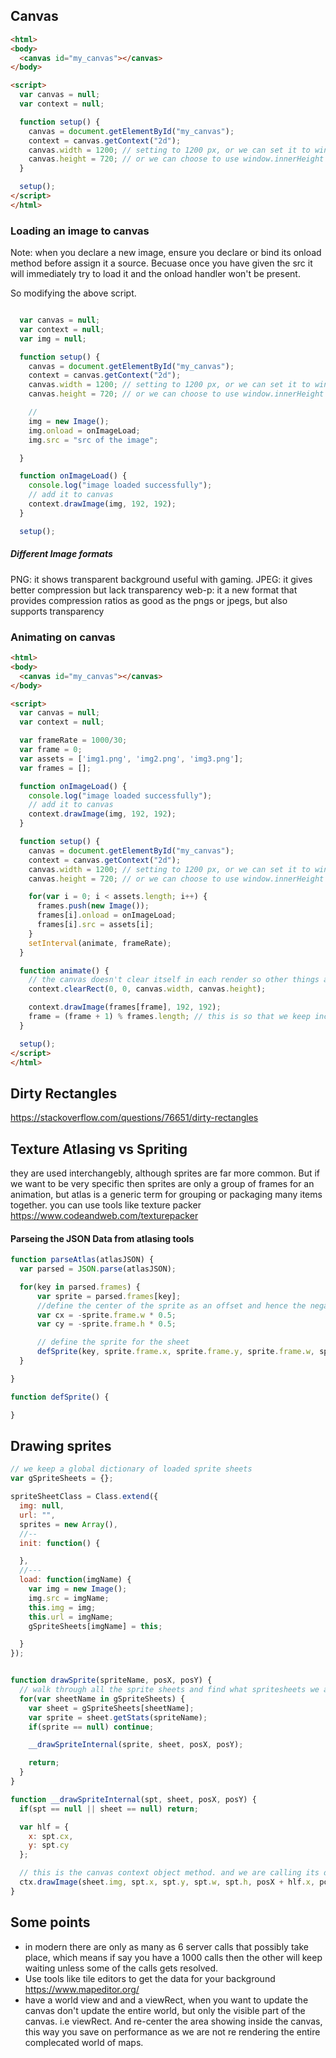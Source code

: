 ## Canvas

```HTML
<html>
<body>
  <canvas id="my_canvas"></canvas>
</body>

<script>
  var canvas = null;
  var context = null;

  function setup() {
    canvas = document.getElementById("my_canvas");
    context = canvas.getContext("2d");
    canvas.width = 1200; // setting to 1200 px, or we can set it to window.innerWidth
    canvas.height = 720; // or we can choose to use window.innerHeight
  }

  setup();
</script>
</html>
```

### Loading an image to canvas
Note: when you declare a new image, ensure you declare or bind its onload method before assign it a source. Becuase once you have given the src it will immediately try to load it and the onload handler won't be present.

So modifying the above script.
```js

  var canvas = null;
  var context = null;
  var img = null;

  function setup() {
    canvas = document.getElementById("my_canvas");
    context = canvas.getContext("2d");
    canvas.width = 1200; // setting to 1200 px, or we can set it to window.innerWidth
    canvas.height = 720; // or we can choose to use window.innerHeight

    //
    img = new Image();
    img.onload = onImageLoad;
    img.src = "src of the image";

  }

  function onImageLoad() {
    console.log("image loaded successfully");
    // add it to canvas
    context.drawImage(img, 192, 192);
  }

  setup();

```
##### Different Image formats
PNG: it shows transparent background useful with gaming.
JPEG: it gives better compression but lack transparency
web-p: it a new format that provides compression ratios as good as the pngs or jpegs, but also supports transparency

### Animating on canvas
```HTML
<html>
<body>
  <canvas id="my_canvas"></canvas>
</body>

<script>
  var canvas = null;
  var context = null;

  var frameRate = 1000/30;
  var frame = 0;
  var assets = ['img1.png', 'img2.png', 'img3.png'];
  var frames = [];

  function onImageLoad() {
    console.log("image loaded successfully");
    // add it to canvas
    context.drawImage(img, 192, 192);
  }

  function setup() {
    canvas = document.getElementById("my_canvas");
    context = canvas.getContext("2d");
    canvas.width = 1200; // setting to 1200 px, or we can set it to window.innerWidth
    canvas.height = 720; // or we can choose to use window.innerHeight

    for(var i = 0; i < assets.length; i++) {
      frames.push(new Image());
      frames[i].onload = onImageLoad;
      frames[i].src = assets[i];
    }
    setInterval(animate, frameRate);
  }

  function animate() {
    // the canvas doesn't clear itself in each render so other things always show up, we need to explicitly clear the context.
    context.clearRect(0, 0, canvas.width, canvas.height);

    context.drawImage(frames[frame], 192, 192);
    frame = (frame + 1) % frames.length; // this is so that we keep incrementing the frame, and anytime the frame becomes more than frames.length the the modulo function loop it around back to 0 and again count starts from 0 so it keep in correct sequence infinitely.
  }

  setup();
</script>
</html>
```

## Dirty Rectangles

https://stackoverflow.com/questions/76651/dirty-rectangles

## Texture Atlasing vs Spriting
they are used interchangebly, although sprites are far more common. But if we want to be very specific then sprites are only a group of frames for an animation, but atlas is a generic term for grouping or packaging many items together.
you can use tools like texture packer
https://www.codeandweb.com/texturepacker


#### Parseing the JSON Data from atlasing tools

```js
function parseAtlas(atlasJSON) {
  var parsed = JSON.parse(atlasJSON);

  for(key in parsed.frames) {
      var sprite = parsed.frames[key];
      //define the center of the sprite as an offset and hence the negative value.
      var cx = -sprite.frame.w * 0.5;
      var cy = -sprite.frame.h * 0.5;

      // define the sprite for the sheet
      defSprite(key, sprite.frame.x, sprite.frame.y, sprite.frame.w, sprite.frame.h)
  }

}

function defSprite() {

}
```

## Drawing sprites

```js
// we keep a global dictionary of loaded sprite sheets
var gSpriteSheets = {};

spriteSheetClass = Class.extend({
  img: null,
  url: "",
  sprites = new Array(),
  //--
  init: function() {

  },
  //---
  load: function(imgName) {
    var img = new Image();
    img.src = imgName;
    this.img = img;
    this.url = imgName;
    gSpriteSheets[imgName] = this;

  }
});


function drawSprite(spriteName, posX, posY) {
  // walk through all the sprite sheets and find what spritesheets we are looking for.
  for(var sheetName in gSpriteSheets) {
    var sheet = gSpriteSheets[sheetName];
    var sprite = sheet.getStats(spriteName);
    if(sprite == null) continue;

    __drawSpriteInternal(sprite, sheet, posX, posY);

    return;
  }
}

function __drawSpriteInternal(spt, sheet, posX, posY) {
  if(spt == null || sheet == null) return;

  var hlf = {
    x: spt.cx,
    y: spt.cy
  };

  // this is the canvas context object method. and we are calling its drawImage method
  ctx.drawImage(sheet.img, spt.x, spt.y, spt.w, spt.h, posX + hlf.x, posY + hlf.y  spt.w, spt.h);
}
```
## Some points
* in modern there are only as many as 6 server calls that possibly take place, which means if say you have a 1000 calls then the other will keep waiting unless some of the calls gets resolved.
* Use tools like tile editors to get the data for your background
https://www.mapeditor.org/
* have a world view and and a viewRect, when you want to update the canvas don't update the entire world, but only the visible part of the canvas. i.e viewRect. And re-center the area showing inside the canvas, this way you save on performance as we are not re rendering the entire complecated world of maps.
